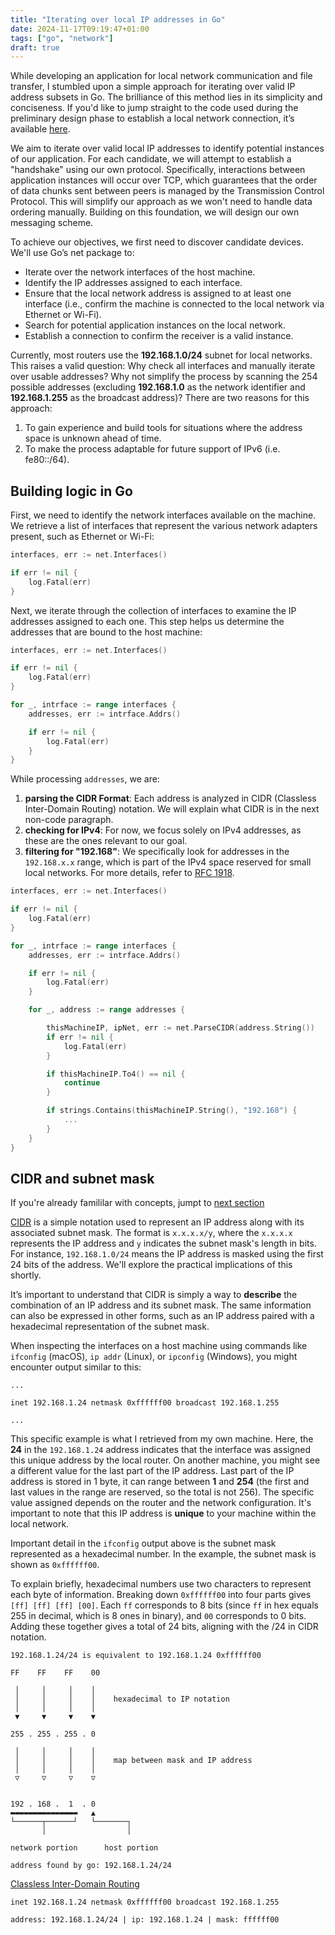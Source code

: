```yaml
---
title: "Iterating over local IP addresses in Go"
date: 2024-11-17T09:19:47+01:00
tags: ["go", "network"]
draft: true
---
```


While developing an application for local network communication and file transfer, I stumbled upon a simple approach for iterating over valid IP address subsets in Go. The brilliance of this method lies in its simplicity and conciseness. If you'd like to jump straight to the code used during the preliminary design phase to establish a local network connection, it’s available [here](https://github.com/mszalewicz/workbench/blob/main/local_network_receive_send/main.go).

<!--more-->

We aim to iterate over valid local IP addresses to identify potential instances of our application. For each candidate, we will attempt to establish a "handshake" using our own protocol. Specifically, interactions between application instances will occur over TCP, which guarantees that the order of data chunks sent between peers is managed by the Transmission Control Protocol. This will simplify our approach as we won't need to handle data ordering manually. Building on this foundation, we will design our own messaging scheme.

To achieve our objectives, we first need to discover candidate devices. We'll use Go’s net package to:

- Iterate over the network interfaces of the host machine.
- Identify the IP addresses assigned to each interface.
- Ensure that the local network address is assigned to at least one interface (i.e., confirm the machine is connected to the local network via Ethernet or Wi-Fi).
- Search for potential application instances on the local network.
- Establish a connection to confirm the receiver is a valid instance.

Currently, most routers use the **192.168.1.0/24** subnet for local networks. This raises a valid question: Why check all interfaces and manually iterate over usable addresses? Why not simplify the process by scanning the 254 possible addresses (excluding **192.168.1.0** as the network identifier and **192.168.1.255** as the broadcast address)? There are two reasons for this approach:

1. To gain experience and build tools for situations where the address space is unknown ahead of time.
2. To make the process adaptable for future support of IPv6 (i.e. fe80::/64).

## Building logic in Go

First, we need to identify the network interfaces available on the machine. We retrieve a list of interfaces that represent the various network adapters present, such as Ethernet or Wi-Fi:

```go
interfaces, err := net.Interfaces()

if err != nil {
	log.Fatal(err)
}
```

Next, we iterate through the collection of interfaces to examine the IP addresses assigned to each one. This step helps us determine the addresses that are bound to the host machine:

```go
interfaces, err := net.Interfaces()

if err != nil {
	log.Fatal(err)
}

for _, intrface := range interfaces {
	addresses, err := intrface.Addrs()

	if err != nil {
		log.Fatal(err)
	}
}
```

While processing `addresses`, we are:
1. **parsing the CIDR Format**: Each address is analyzed in CIDR (Classless Inter-Domain Routing) notation. We will explain what CIDR is in the next non-code paragraph.
2. **checking for IPv4**: For now, we focus solely on IPv4 addresses, as these are the ones relevant to our goal.
3. **filtering for "192.168"**: We specifically look for addresses in the `192.168.x.x` range, which is part of the IPv4 space reserved for small local networks. For more details, refer to [RFC 1918](https://datatracker.ietf.org/doc/html/rfc1918).

```go
interfaces, err := net.Interfaces()

if err != nil {
	log.Fatal(err)
}

for _, intrface := range interfaces {
	addresses, err := intrface.Addrs()

	if err != nil {
		log.Fatal(err)
	}

	for _, address := range addresses {

		thisMachineIP, ipNet, err := net.ParseCIDR(address.String())
		if err != nil {
			log.Fatal(err)
		}

		if thisMachineIP.To4() == nil {
			continue
		}

		if strings.Contains(thisMachineIP.String(), "192.168") {
		    ...
		}
	}
}
```

## CIDR and subnet mask

If you're already famililar with concepts, jumpt to [next section]()

[CIDR](https://en.wikipedia.org/wiki/Classless_Inter-Domain_Routing) is a simple notation used to represent an IP address along with its associated subnet mask. The format is `x.x.x.x/y`, where the `x.x.x.x` represents the IP address and `y` indicates the subnet mask's length in bits. For instance, `192.168.1.0/24` means the IP address is masked using the first 24 bits of the address. We'll explore the practical implications of this shortly.

It’s important to understand that CIDR is simply a way to **describe** the combination of an IP address and its subnet mask. The same information can also be expressed in other forms, such as an IP address paired with a hexadecimal representation of the subnet mask.

When inspecting the interfaces on a host machine using commands like `ifconfig` (macOS), `ip addr` (Linux), or `ipconfig` (Windows), you might encounter output similar to this:

```
...

inet 192.168.1.24 netmask 0xffffff00 broadcast 192.168.1.255

...
```

This specific example is what I retrieved from my own machine. Here, the **24** in the `192.168.1.24` address indicates that the interface was assigned this unique address by the local router. On another machine, you might see a different value for the last part of the IP address. Last part of the IP address is stored in 1 byte, it can range between **1** and **254** (the first and last values in the range are reserved, so the total is not 256). The specific value assigned depends on the router and the network configuration. It's important to note that this IP address is **unique** to your machine within the local network.

Important detail in the `ifconfig` output above is the subnet mask represented as a hexadecimal number. In the example, the subnet mask is shown as `0xffffff00`.

To explain briefly, hexadecimal numbers use two characters to represent each byte of information. Breaking down `0xffffff00` into four parts gives `[ff] [ff] [ff] [00]`. Each `ff` corresponds to 8 bits (since `ff` in hex equals 255 in decimal, which is 8 ones in binary), and `00` corresponds to 0 bits. Adding these together gives a total of 24 bits, aligning with the /24 in CIDR notation.

```
192.168.1.24/24 is equivalent to 192.168.1.24 0xffffff00
```



```
FF    FF    FF    00

 │     │     │    │
 │     │     │    │    hexadecimal to IP notation
 │     │     │    │
 ▼     ▼     ▼    ▼

255 . 255 . 255 . 0

 │     │     │    │
 │     │     │    │    map between mask and IP address
 │     │     │    │
 ▽     ▽     ▽    ▽


192 . 168 .  1  . 0
▬▬▬▬▬▬▬▬▬▬▬▬▬▬▬   ▲
└──────┬──────┘   └───────┐
       │                  │

network portion      host portion
```

```
address found by go: 192.168.1.24/24
```

[Classless Inter-Domain Routing](https://en.wikipedia.org/wiki/Classless_Inter-Domain_Routing)

```
inet 192.168.1.24 netmask 0xffffff00 broadcast 192.168.1.255
```


```
address: 192.168.1.24/24 | ip: 192.168.1.24 | mask: ffffff00
```
